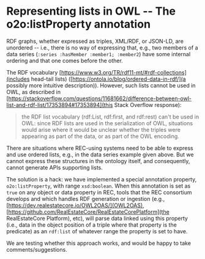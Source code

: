# Representing lists in OWL -- The o2o:listProperty annotation

RDF graphs, whether expressed as triples, XML/RDF, or JSON-LD, are unordered -- i.e., there is no way
of expressing that, e.g., two members of a data series (`:series :hasMember :member1; :member2`) have some internal ordering and that one 
comes before the other.

The RDF vocabulary [https://www.w3.org/TR/rdf11-mt/#rdf-collections](includes head-tail lists) ([https://ontola.io/blog/ordered-data-in-rdf/](a possibly more intuitive description)). However, such lists 
cannot be used in OWL, as described in [https://stackoverflow.com/questions/11681662/difference-between-owl-list-and-rdf-list/17353894#17353894](this Stack Overflow response):

 >the RDF list vocabulary (rdf:List, rdf:first, and rdf:rest) can't be used in OWL: since RDF lists are used in the serialization of OWL, situations would arise where it would be unclear whether the triples were appearing as part of the data, or as part of the OWL encoding.

There are situations where REC-using systems need to be able to express and use ordered lists, e.g., in the data series example given above. But we cannot express these structures in the ontology itself, and consequently, cannot generate APIs supporting lists.

The solution is a hack: we have implemented a special annotation property, `o2o:listProperty`, with range `xsd:boolean`. When this annotation is set as `true` on any object or data property in REC,  tools that the REC consortium develops and which handles RDF generation or ingestion (e.g., [https://dev.realestatecore.io/OWL2OAS/](OWL2OAS), [https://github.com/RealEstateCore/RealEstateCorePlatform](the RealEstateCore Platform), etc), will parse data linked using this property (i.e., data in the object position of a triple where that property is the predicate) as an `rdf:list` of whatever range the property is set to have.

We are testing whether this approach works, and would be happy to take comments/suggestions.
